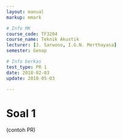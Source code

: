 ```yaml
---
layout: manual
markup: mmark

# Info MK
course_code: TF3204
course_name: Teknik Akustik
lecturer: [J. Sarwono, I.G.N. Merthayasa]
semester: Genap

# Info berkas
test_type: PR 1
date: 2018-02-03
update: 2018-05-03

---
```


# Soal 1

(contoh PR)
